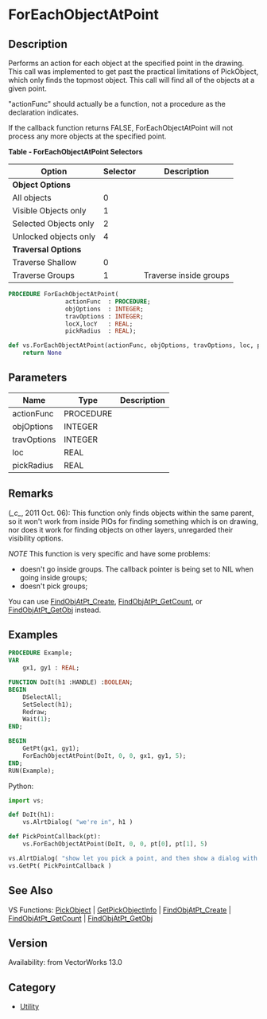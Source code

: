 # ForEachObjectAtPoint

## Description
Performs an action for each object at the specified point in the drawing. This call was implemented to get past the practical limitations of PickObject, which only finds the topmost object. This call will find all of the objects at a given point.

&quot;actionFunc&quot; should actually be a function, not a procedure as the declaration indicates.

If the callback function returns FALSE, ForEachObjectAtPoint will not process any more objects at the specified point.

**Table - ForEachObjectAtPoint Selectors**

| Option                | Selector | Description               |
|-----------------------|----------|---------------------------|
| **Object Options**    |          |                           |
| All objects           | 0        |                           |
| Visible Objects only  | 1        |                           |
| Selected Objects only | 2        |                           |
| Unlocked objects only | 4        |                           |
| **Traversal Options** |          |                           |
| Traverse Shallow      | 0        |                           |
| Traverse Groups       | 1        | Traverse inside groups    |

```pascal
PROCEDURE ForEachObjectAtPoint(
				actionFunc  : PROCEDURE;
				objOptions  : INTEGER;
				travOptions : INTEGER;
				locX,locY   : REAL;
				pickRadius  : REAL);
```

```python
def vs.ForEachObjectAtPoint(actionFunc, objOptions, travOptions, loc, pickRadius):
    return None
```

## Parameters
|Name|Type|Description|
|---|---|---|
|actionFunc|PROCEDURE|   |
|objOptions|INTEGER|   |
|travOptions|INTEGER|   |
|loc|REAL|   |
|pickRadius|REAL|   |

## Remarks
(*\_c\_*, 2011 Oct. 06): This function only finds objects within the same parent, so it won't work from inside PIOs for finding something which is on drawing, nor does it work for finding objects on other layers, unregarded their visibility options. 

_NOTE_ This function is very specific and have some problems:
* doesn't go inside groups. The callback pointer is being set to NIL when going inside groups;
* doesn't pick groups;

You can use [FindObjAtPt_Create](FindObjAtPt_Create.md), [FindObjAtPt_GetCount](FindObjAtPt_GetCount.md), or [FindObjAtPt_GetObj](FindObjAtPt_GetObj.md) instead.

## Examples
```pascal
PROCEDURE Example;
VAR
	gx1, gy1 : REAL;

FUNCTION DoIt(h1 :HANDLE) :BOOLEAN;
BEGIN
	DSelectAll;
	SetSelect(h1);
	Redraw;
	Wait(1);
END;

BEGIN
	GetPt(gx1, gy1);
	ForEachObjectAtPoint(DoIt, 0, 0, gx1, gy1, 5);
END;
RUN(Example);
```
Python:
```python
import vs;

def DoIt(h1):
	vs.AlrtDialog( "we're in", h1 )

def PickPointCallback(pt):
	vs.ForEachObjectAtPoint(DoIt, 0, 0, pt[0], pt[1], 5)

vs.AlrtDialog( "show let you pick a point, and then show a dialog with the object's handle" )
vs.GetPt( PickPointCallback )
```

## See Also
VS Functions:
[PickObject](PickObject.md) 
| [GetPickObjectInfo](GetPickObjectInfo.md) 
| [FindObjAtPt_Create](FindObjAtPt_Create.md) 
| [FindObjAtPt_GetCount](FindObjAtPt_GetCount.md) 
| [FindObjAtPt_GetObj](FindObjAtPt_GetObj.md)

## Version
Availability: from VectorWorks 13.0

## Category
* [Utility](../Categories/Utility.md)
